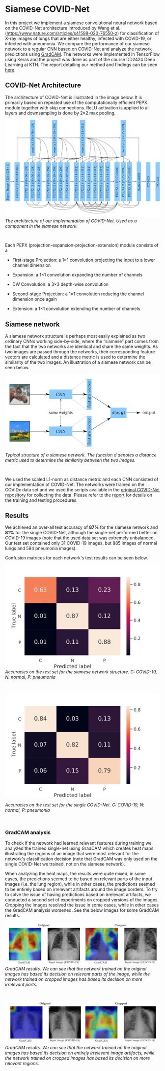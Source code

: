 # Siamese COVID-Net

In this project we implement a siamese convolutional neural network based on the COVID-Net architecture introduced by Wang et al. (https://www.nature.com/articles/s41598-020-76550-z) for classification of X-ray images of lungs that are either healthy, infected with COVID-19, or infected with pneumonia. We compare the performance of our siamese network to a regular CNN based on COVID-Net and analyze the network predictions using [GradCAM](https://openaccess.thecvf.com/content_iccv_2017/html/Selvaraju_Grad-CAM_Visual_Explanations_ICCV_2017_paper.html). The networks were implemented in TensorFlow using Keras and the project was done as part of the course DD2424 Deep Learning at KTH. The report detailing our method and findings can be seen [here](report.pdf).

## COVID-Net Architecture 

The architecture of COVID-Net is illustrated in the image below. It is primarily based on repeated use of the computationally efficient PEPX module together with skip connections. ReLU activation is applied to all layers and downsampling is done by 2×2 max pooling.

![COVID-Net-architecure](/figures/COVID-Net-architecture.png)
*The architecture of our implementation of COVID-Net. Used as a component in the siamese network.*

&nbsp;

Each PEPX (projection-expansion-projection-extension) module consists of a 

* First-stage Projection: a 1×1 convolution projecting the input to a lower channel dimension

* Expansion: a 1×1 convolution expanding the number of channels

* DW Convolution: a 3×3 depth-wise convolution

* Second-stage Projection: a 1×1 convolution reducing the channel dimension once again

* Extension: a 1×1 convolution extending the number of channels

## Siamese network

A siamese network structure is perhaps most easily explained as two ordinary CNNs working side-by-side,
where the “siamese” part comes from the fact that the two networks are identical and share the same weights. 
As two images are passed through the networks, their corresponding feature vectors are calculated and a distance metric is used 
to determine the similarity of the two images. An illustration of a siamese network can be seen below.

![siamese-net](/figures/siamese-arch.png)
*Typical structure of a siamese network. The function d denotes a distance metric used to determine the similarity between the two images.*

&nbsp;

We used the scaled L1-norm as distance metric and each CNN consisted of our implementation of COVID-Net. The networks were trained on the COVIDx data set and we used the scripts
available in the [original COVID-Net repository](https://github.com/lindawangg/COVID-Net) for collecting the data. Please refer to the [report](report.pdf) for details on the training and testing procedures.  

## Results 

We achieved an over-all test accuracy of **87%** for the siamese network and **81%** for the single COVID-Net, although the single-net performed better on COVID-19 images (note that the used data set was extremely unbalanced. Our test set contained only 31 COVID-19 images, but 885 images of normal lungs and 594 pneumonia images).

Confusion matrices for each network's test results can be seen below.

![](/figures/confusion-matrix-siamese.png)
*Accuracies on the test set for the siamese network structure. C: COVID-19, N: normal, P: pneumonia*

&nbsp;

![](/figures/confusion-matrix-single-net.png)

*Accuracies on the test set for the single COVID-Net. C: COVID-19, N: normal, P: pneumonia*

&nbsp;

### GradCAM analysis 

To check if the network had learned relevant features during training we analyzed the trained single-net using GradCAM which creates heat maps illustrating the regions of an image 
that were most relevant for the network's classification decision (note that GradCAM was only used on the single COVID-Net we trained, not on the siamese network). 

When analyzing the heat maps, the results were quite mixed; in some cases, the predictions
seemed to be based on relevant parts of the input images (i.e. the lung region),
while in other cases, the predictions seemed to be entirely based on irrelevant artifacts around the image borders. To
try to solve the issue of having predictions based on irrelevant artifacts, we conducted a second set of experiments on cropped versions of the images. 
Cropping the images resolved the issue in some cases, while in other cases the GradCAM analysis worsened. See the below images for some GradCAM results.

![](/figures/grad-cam1.png)
*GradCAM results. We can see that the network trained on the original images has based its decision on relevant parts of the image, while the network trained on cropped images has based its decision on more irrelevant parts.*

&nbsp;

![](/figures/grad-cam2.png)
*GradCAM results. We can see that the network trained on the original images has based its decision on entirely irrelevant image artifacts, while the network trained on cropped images has based its decision on more relevant regions.*

